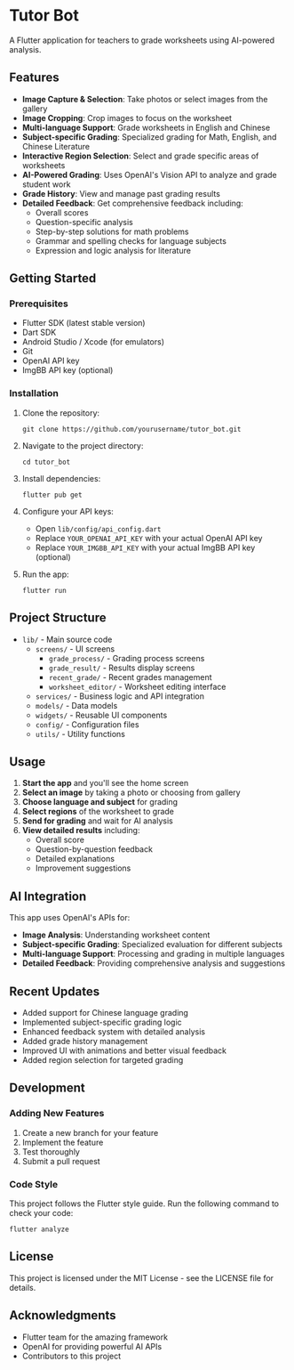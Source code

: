 # Tutor Bot

A Flutter application for teachers to grade worksheets using AI-powered analysis.

## Features

- **Image Capture & Selection**: Take photos or select images from the gallery
- **Image Cropping**: Crop images to focus on the worksheet
- **Multi-language Support**: Grade worksheets in English and Chinese
- **Subject-specific Grading**: Specialized grading for Math, English, and Chinese Literature
- **Interactive Region Selection**: Select and grade specific areas of worksheets
- **AI-Powered Grading**: Uses OpenAI's Vision API to analyze and grade student work
- **Grade History**: View and manage past grading results
- **Detailed Feedback**: Get comprehensive feedback including:
  - Overall scores
  - Question-specific analysis
  - Step-by-step solutions for math problems
  - Grammar and spelling checks for language subjects
  - Expression and logic analysis for literature

## Getting Started

### Prerequisites

- Flutter SDK (latest stable version)
- Dart SDK
- Android Studio / Xcode (for emulators)
- Git
- OpenAI API key
- ImgBB API key (optional)

### Installation

1. Clone the repository:
   ```
   git clone https://github.com/yourusername/tutor_bot.git
   ```

2. Navigate to the project directory:
   ```
   cd tutor_bot
   ```

3. Install dependencies:
   ```
   flutter pub get
   ```

4. Configure your API keys:
   - Open `lib/config/api_config.dart`
   - Replace `YOUR_OPENAI_API_KEY` with your actual OpenAI API key
   - Replace `YOUR_IMGBB_API_KEY` with your actual ImgBB API key (optional)

5. Run the app:
   ```
   flutter run
   ```

## Project Structure

- `lib/` - Main source code
  - `screens/` - UI screens
    - `grade_process/` - Grading process screens
    - `grade_result/` - Results display screens
    - `recent_grade/` - Recent grades management
    - `worksheet_editor/` - Worksheet editing interface
  - `services/` - Business logic and API integration
  - `models/` - Data models
  - `widgets/` - Reusable UI components
  - `config/` - Configuration files
  - `utils/` - Utility functions

## Usage

1. **Start the app** and you'll see the home screen
2. **Select an image** by taking a photo or choosing from gallery
3. **Choose language and subject** for grading
4. **Select regions** of the worksheet to grade
5. **Send for grading** and wait for AI analysis
6. **View detailed results** including:
   - Overall score
   - Question-by-question feedback
   - Detailed explanations
   - Improvement suggestions

## AI Integration

This app uses OpenAI's APIs for:
- **Image Analysis**: Understanding worksheet content
- **Subject-specific Grading**: Specialized evaluation for different subjects
- **Multi-language Support**: Processing and grading in multiple languages
- **Detailed Feedback**: Providing comprehensive analysis and suggestions

## Recent Updates

- Added support for Chinese language grading
- Implemented subject-specific grading logic
- Enhanced feedback system with detailed analysis
- Added grade history management
- Improved UI with animations and better visual feedback
- Added region selection for targeted grading

## Development

### Adding New Features

1. Create a new branch for your feature
2. Implement the feature
3. Test thoroughly
4. Submit a pull request

### Code Style

This project follows the Flutter style guide. Run the following command to check your code:

```
flutter analyze
```

## License

This project is licensed under the MIT License - see the LICENSE file for details.

## Acknowledgments

- Flutter team for the amazing framework
- OpenAI for providing powerful AI APIs
- Contributors to this project
